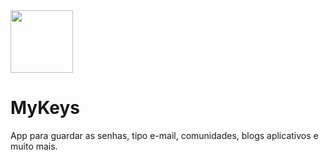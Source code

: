 <a>
  <img src="http://twitter.github.com/bootstrap/assets/img/bootstrap-docs-readme.png" width="100px">
</a>

MyKeys
======

App para guardar as senhas, tipo e-mail, comunidades, blogs aplicativos e muito mais.
